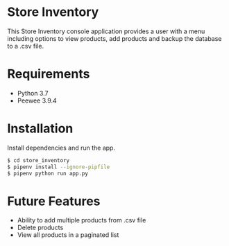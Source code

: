 # Store Inventory

This Store Inventory console application provides a user with a menu
including options to view products, add products and backup the database to
a .csv file.

# Requirements
- Python 3.7
- Peewee 3.9.4

# Installation
Install dependencies and run the app.

```sh
$ cd store_inventory
$ pipenv install --ignore-pipfile
$ pipenv python run app.py
```

# Future Features
- Ability to add multiple products from .csv file
- Delete products
- View all products in a paginated list
